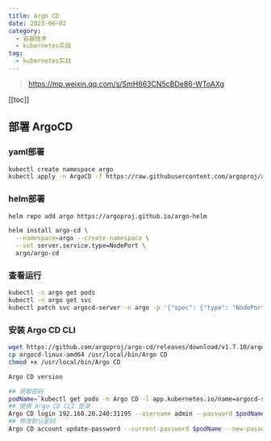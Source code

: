 ```yaml
---
title: Argo CD
date: 2023-06-02
category: 
  - 容器技术
  - kubernetes实战
tag: 
  - kubernetes实战
---
```


> <https://mp.weixin.qq.com/s/SmH663CN5cBDe86-WToAXg>

<!-- more -->
[[toc]]

## 部署 ArgoCD

### yaml部署

```bash
kubectl create namespace argo
kubectl apply -n ArgoCD -f https://raw.githubusercontent.com/argoproj/argo-cd/stable/manifests/install.yaml
```

### helm部署

```bash
helm repo add argo https://argoproj.github.io/argo-helm

helm install argo-cd \
  --namespace=argo --create-namespace \
  --set server.service.type=NodePort \
  argo/argo-cd
```

### 查看运行

```bash
kubectl -n argo get pods
kubectl -n argo get svc
kubectl patch svc argocd-server -n argo -p '{"spec": {"type": "NodePort"}}'
```

### 安装 Argo CD CLI

```bash
wget https://github.com/argoproj/argo-cd/releases/download/v1.7.10/argocd-linux-amd64
cp argocd-linux-amd64 /usr/local/bin/Argo CD
chmod +x /usr/local/bin/Argo CD

Argo CD version
```

```bash
## 获取密码
podName=`kubectl get pods -n Argo CD -l app.kubernetes.io/name=argocd-server -o name | cut -d'/' -f 2`
## 使用 Argo CD CLI 登录
Argo CD login 192.168.20.240:31195 --username admin --password $podName
## 修改默认密码
Argo CD account update-password --current-password $podName --new-password Argo CD@123
```

